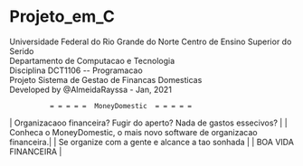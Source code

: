 # Projeto_em_C
  Universidade Federal do Rio Grande do Norte 
    Centro de Ensino Superior do Serido                    
  Departamento de Computacao e Tecnologia                  
      Disciplina DCT1106 -- Programacao                   
 Projeto Sistema de Gestao de Financas Domesticas       
    Developed by  @AlmeidaRayssa - Jan, 2021 
    
              = = = = =  MoneyDomestic  = = = = = 
  | Organizacaoo financeira? Fugir do aperto? Nada de gastos essecivos?     |
  | Conheca o MoneyDomestic, o mais novo software de organizacao financeira.| 
  | Se organize com a gente e alcance a tao sonhada                         |
  | BOA VIDA FINANCEIRA                                                     |
